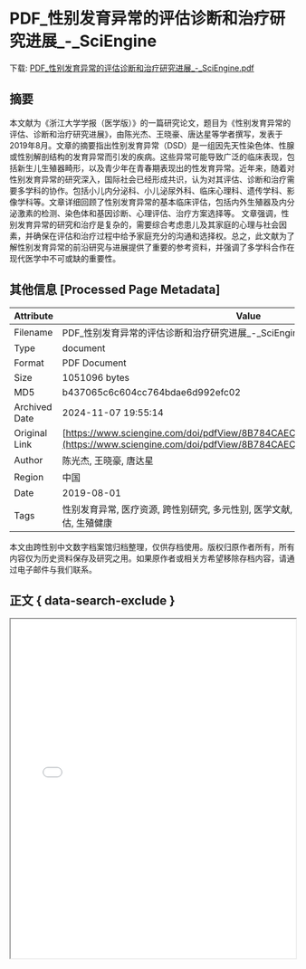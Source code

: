 # PDF_性别发育异常的评估诊断和治疗研究进展_-_SciEngine

<!-- tcd_download_link -->
下载: [PDF_性别发育异常的评估诊断和治疗研究进展_-_SciEngine.pdf](PDF_性别发育异常的评估诊断和治疗研究进展_-_SciEngine.pdf)
<!-- tcd_download_link_end -->

## 摘要

<!-- tcd_abstract -->
本文献为《浙江大学学报（医学版）》的一篇研究论文，题目为《性别发育异常的评估、诊断和治疗研究进展》，由陈光杰、王晓豪、唐达星等学者撰写，发表于2019年8月。文章的摘要指出性别发育异常（DSD）是一组因先天性染色体、性腺或性别解剖结构的发育异常而引发的疾病。这些异常可能导致广泛的临床表现，包括新生儿生殖器畸形，以及青少年在青春期表现出的性发育异常。近年来，随着对性别发育异常的研究深入，国际社会已经形成共识，认为对其评估、诊断和治疗需要多学科的协作。包括小儿内分泌科、小儿泌尿外科、临床心理科、遗传学科、影像学科等。文章详细回顾了性别发育异常的基本临床评估，包括内外生殖器及内分泌激素的检测、染色体和基因诊断、心理评估、治疗方案选择等。 文章强调，性别发育异常的研究和治疗是复杂的，需要综合考虑患儿及其家庭的心理与社会因素，并确保在评估和治疗过程中给予家庭充分的沟通和选择权。总之，此文献为了解性别发育异常的前沿研究与进展提供了重要的参考资料，并强调了多学科合作在现代医学中不可或缺的重要性。

<!-- tcd_abstract_end -->

## 其他信息 [Processed Page Metadata]

| Attribute       | Value                                  |
|-----------------|----------------------------------------|
| Filename        | PDF_性别发育异常的评估诊断和治疗研究进展_-_SciEngine.pdf                             |
| Type            | document                                 |
| Format          | PDF Document                               |
| Size            | 1051096 bytes                           |
| MD5             | b437065c6c604cc764bdae6d992efc02                                  |
| Archived Date   | 2024-11-07 19:55:14                             |
| Original Link   | [https://www.sciengine.com/doi/pdfView/8B784CAEC3414765B338B1242BF2DB47](https://www.sciengine.com/doi/pdfView/8B784CAEC3414765B338B1242BF2DB47)                         |
| Author          | 陈光杰, 王晓豪, 唐达星                               |
| Region          | 中国                               |
| Date            | 2019-08-01                                 |
| Tags            | 性别发育异常, 医疗资源, 跨性别研究, 多元性别, 医学文献, 儿童泌尿外科, 多学科合作, 心理评估, 生殖健康                                 |

本文由跨性别中文数字档案馆归档整理，仅供存档使用。版权归原作者所有，所有内容仅为历史资料保存及研究之用。如果原作者或相关方希望移除存档内容，请通过电子邮件与我们联系。

## 正文 { data-search-exclude }

<!-- tcd_main_text -->
<iframe src="../PDF_性别发育异常的评估诊断和治疗研究进展_-_SciEngine.pdf" width="100%" height="600px">
    <p>无法显示PDF，请下载查看。</p>
</iframe>
<!-- tcd_main_text_end -->

